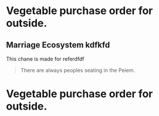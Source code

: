 # Vegetable purchase order for outside.

## **Marriage Ecosystem kdfkfd**

This chane is made for referdfdf
> There are always peoples seating in the Peiem.

# Vegetable purchase order for outside.